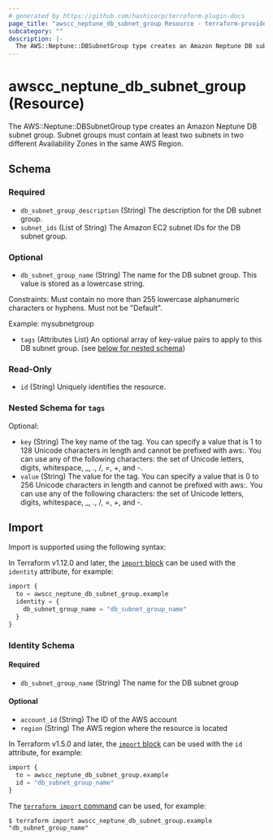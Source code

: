 ```yaml
---
# generated by https://github.com/hashicorp/terraform-plugin-docs
page_title: "awscc_neptune_db_subnet_group Resource - terraform-provider-awscc"
subcategory: ""
description: |-
  The AWS::Neptune::DBSubnetGroup type creates an Amazon Neptune DB subnet group. Subnet groups must contain at least two subnets in two different Availability Zones in the same AWS Region.
---
```


# awscc_neptune_db_subnet_group (Resource)

The AWS::Neptune::DBSubnetGroup type creates an Amazon Neptune DB subnet group. Subnet groups must contain at least two subnets in two different Availability Zones in the same AWS Region.



<!-- schema generated by tfplugindocs -->
## Schema

### Required

- `db_subnet_group_description` (String) The description for the DB subnet group.
- `subnet_ids` (List of String) The Amazon EC2 subnet IDs for the DB subnet group.

### Optional

- `db_subnet_group_name` (String) The name for the DB subnet group. This value is stored as a lowercase string.

Constraints: Must contain no more than 255 lowercase alphanumeric characters or hyphens. Must not be "Default".

Example: mysubnetgroup
- `tags` (Attributes List) An optional array of key-value pairs to apply to this DB subnet group. (see [below for nested schema](#nestedatt--tags))

### Read-Only

- `id` (String) Uniquely identifies the resource.

<a id="nestedatt--tags"></a>
### Nested Schema for `tags`

Optional:

- `key` (String) The key name of the tag. You can specify a value that is 1 to 128 Unicode characters in length and cannot be prefixed with aws:. You can use any of the following characters: the set of Unicode letters, digits, whitespace, _, ., /, =, +, and -.
- `value` (String) The value for the tag. You can specify a value that is 0 to 256 Unicode characters in length and cannot be prefixed with aws:. You can use any of the following characters: the set of Unicode letters, digits, whitespace, _, ., /, =, +, and -.

## Import

Import is supported using the following syntax:

In Terraform v1.12.0 and later, the [`import` block](https://developer.hashicorp.com/terraform/language/import) can be used with the `identity` attribute, for example:

```terraform
import {
  to = awscc_neptune_db_subnet_group.example
  identity = {
    db_subnet_group_name = "db_subnet_group_name"
  }
}
```

<!-- schema generated by tfplugindocs -->
### Identity Schema

#### Required

- `db_subnet_group_name` (String) The name for the DB subnet group

#### Optional

- `account_id` (String) The ID of the AWS account
- `region` (String) The AWS region where the resource is located

In Terraform v1.5.0 and later, the [`import` block](https://developer.hashicorp.com/terraform/language/import) can be used with the `id` attribute, for example:

```terraform
import {
  to = awscc_neptune_db_subnet_group.example
  id = "db_subnet_group_name"
}
```

The [`terraform import` command](https://developer.hashicorp.com/terraform/cli/commands/import) can be used, for example:

```shell
$ terraform import awscc_neptune_db_subnet_group.example "db_subnet_group_name"
```
